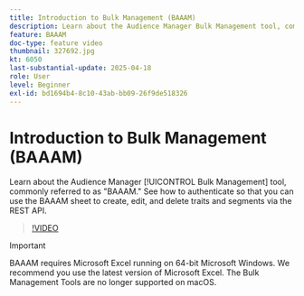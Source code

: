```yaml
---
title: Introduction to Bulk Management (BAAAM)
description: Learn about the Audience Manager Bulk Management tool, commonly referred to as "BAAAM." See how to authenticate so that you can use the BAAAM sheet to create, edit, and delete traits and segments via the REST API.
feature: BAAAM
doc-type: feature video
thumbnail: 327692.jpg
kt: 6050
last-substantial-update: 2025-04-18
role: User
level: Beginner
exl-id: bd1694b4-8c10-43ab-bb09-26f9de518326
---
```

# Introduction to Bulk Management (BAAAM)

Learn about the Audience Manager [!UICONTROL Bulk Management] tool, commonly referred to as "BAAAM." See how to authenticate so that you can use the BAAAM sheet to create, edit, and delete traits and segments via the REST API.

>[!VIDEO](https://video.tv.adobe.com/v/327692/?quality=12&learn=on)

>[!IMPORTANT]
>
>BAAAM requires Microsoft Excel running on 64-bit Microsoft Windows. We recommend you use the latest version of Microsoft Excel. The Bulk Management Tools are no longer supported on macOS.
